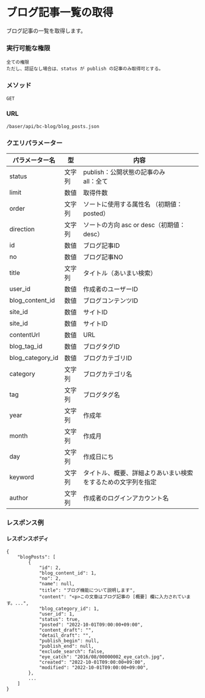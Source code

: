 # ブログ記事一覧の取得

ブログ記事の一覧を取得します。

### 実行可能な権限
```
全ての権限  
ただし、認証なし場合は、status が publish の記事のみ取得可とする。
```

### メソッド
```
GET
```
 
### URL
```
/baser/api/bc-blog/blog_posts.json
``` 

### クエリパラメーター
| パラメーター名 | 型 | 内容 |
| --- | --- | --- |
| status | 文字列 | publish：公開状態の記事のみ<br>all：全て |
| limit | 数値 | 取得件数 |
| order | 文字列 | ソートに使用する属性名 （初期値：posted）|
| direction | 文字列 | ソートの方向 asc or desc（初期値：desc）|
| id | 数値 | ブログ記事ID |
| no | 数値 | ブログ記事NO |
| title | 文字列 | タイトル（あいまい検索） |
| user_id | 数値 | 作成者のユーザーID |
| blog_content_id | 数値 | ブログコンテンツID |
| site_id | 数値 | サイトID |
| site_id | 数値 | サイトID |
| contentUrl | 数値 | URL |
| blog_tag_id | 数値 | ブログタグID |
| blog_category_id | 数値 | ブログカテゴリID |
| category | 文字列 | ブログカテゴリ名 |
| tag | 文字列 | ブログタグ名 |
| year | 文字列 | 作成年 |
| month | 文字列 | 作成月 |
| day | 文字列 | 作成日にち |
| keyword | 文字列 | タイトル、概要、詳細よりあいまい検索をするための文字列を指定 |
| author | 文字列 | 作成者のログインアカウント名 |

### レスポンス例
#### レスポンスボディ
```
{
    "blogPosts": [
        {
            "id": 2,
            "blog_content_id": 1,
            "no": 2,
            "name": null,
            "title": "ブログ機能について説明します",
            "content": "<p>この文章はブログ記事の [概要] 欄に入力されています。...",
            "blog_category_id": 1,
            "user_id": 1,
            "status": true,
            "posted": "2022-10-01T09:00:00+09:00",
            "content_draft": "",
            "detail_draft": "",
            "publish_begin": null,
            "publish_end": null,
            "exclude_search": false,
            "eye_catch": "2016/08/00000002_eye_catch.jpg",
            "created": "2022-10-01T09:00:00+09:00",
            "modified": "2022-10-01T09:00:00+09:00",
        },
        ...    
    ]
}
```
